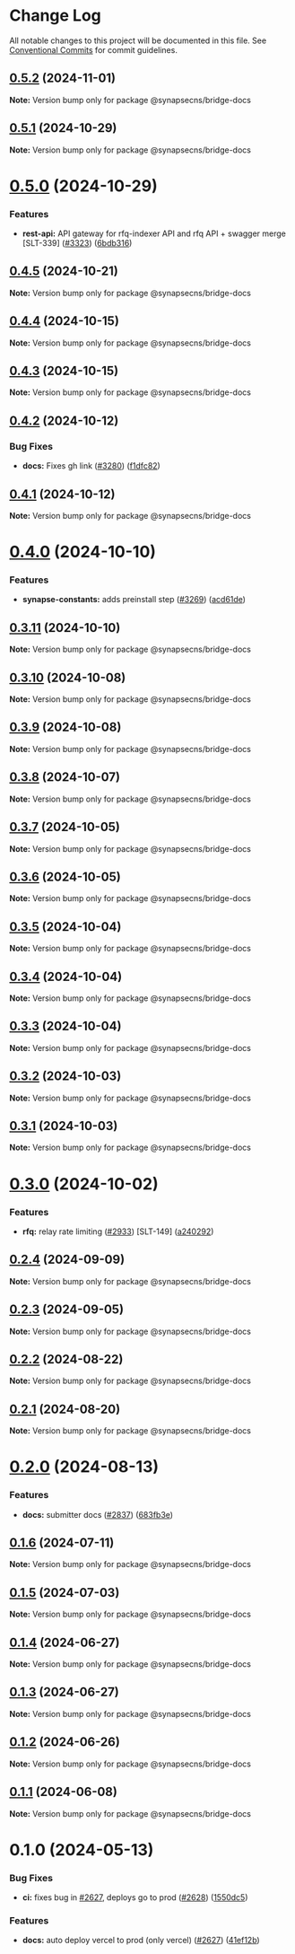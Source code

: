 # Change Log

All notable changes to this project will be documented in this file.
See [Conventional Commits](https://conventionalcommits.org) for commit guidelines.

## [0.5.2](https://github.com/synapsecns/sanguine/compare/@synapsecns/bridge-docs@0.5.1...@synapsecns/bridge-docs@0.5.2) (2024-11-01)

**Note:** Version bump only for package @synapsecns/bridge-docs





## [0.5.1](https://github.com/synapsecns/sanguine/compare/@synapsecns/bridge-docs@0.5.0...@synapsecns/bridge-docs@0.5.1) (2024-10-29)

**Note:** Version bump only for package @synapsecns/bridge-docs





# [0.5.0](https://github.com/synapsecns/sanguine/compare/@synapsecns/bridge-docs@0.4.5...@synapsecns/bridge-docs@0.5.0) (2024-10-29)


### Features

* **rest-api:** API gateway for rfq-indexer API and rfq API + swagger merge [SLT-339] ([#3323](https://github.com/synapsecns/sanguine/issues/3323)) ([6bdb316](https://github.com/synapsecns/sanguine/commit/6bdb316ab06f6764a9771d27c896070099257abf))





## [0.4.5](https://github.com/synapsecns/sanguine/compare/@synapsecns/bridge-docs@0.4.4...@synapsecns/bridge-docs@0.4.5) (2024-10-21)

**Note:** Version bump only for package @synapsecns/bridge-docs





## [0.4.4](https://github.com/synapsecns/sanguine/compare/@synapsecns/bridge-docs@0.4.3...@synapsecns/bridge-docs@0.4.4) (2024-10-15)

**Note:** Version bump only for package @synapsecns/bridge-docs





## [0.4.3](https://github.com/synapsecns/sanguine/compare/@synapsecns/bridge-docs@0.4.2...@synapsecns/bridge-docs@0.4.3) (2024-10-15)

**Note:** Version bump only for package @synapsecns/bridge-docs





## [0.4.2](https://github.com/synapsecns/sanguine/compare/@synapsecns/bridge-docs@0.4.1...@synapsecns/bridge-docs@0.4.2) (2024-10-12)


### Bug Fixes

* **docs:** Fixes gh link ([#3280](https://github.com/synapsecns/sanguine/issues/3280)) ([f1dfc82](https://github.com/synapsecns/sanguine/commit/f1dfc82bc26d60262a92feda671d44a6d54a3ce1))





## [0.4.1](https://github.com/synapsecns/sanguine/compare/@synapsecns/bridge-docs@0.4.0...@synapsecns/bridge-docs@0.4.1) (2024-10-12)

**Note:** Version bump only for package @synapsecns/bridge-docs





# [0.4.0](https://github.com/synapsecns/sanguine/compare/@synapsecns/bridge-docs@0.3.11...@synapsecns/bridge-docs@0.4.0) (2024-10-10)


### Features

* **synapse-constants:** adds preinstall step ([#3269](https://github.com/synapsecns/sanguine/issues/3269)) ([acd61de](https://github.com/synapsecns/sanguine/commit/acd61de4846d9b23d7aa834b8f2eefcaae486c7d))





## [0.3.11](https://github.com/synapsecns/sanguine/compare/@synapsecns/bridge-docs@0.3.10...@synapsecns/bridge-docs@0.3.11) (2024-10-10)

**Note:** Version bump only for package @synapsecns/bridge-docs





## [0.3.10](https://github.com/synapsecns/sanguine/compare/@synapsecns/bridge-docs@0.3.9...@synapsecns/bridge-docs@0.3.10) (2024-10-08)

**Note:** Version bump only for package @synapsecns/bridge-docs





## [0.3.9](https://github.com/synapsecns/sanguine/compare/@synapsecns/bridge-docs@0.3.8...@synapsecns/bridge-docs@0.3.9) (2024-10-08)

**Note:** Version bump only for package @synapsecns/bridge-docs





## [0.3.8](https://github.com/synapsecns/sanguine/compare/@synapsecns/bridge-docs@0.3.7...@synapsecns/bridge-docs@0.3.8) (2024-10-07)

**Note:** Version bump only for package @synapsecns/bridge-docs





## [0.3.7](https://github.com/synapsecns/sanguine/compare/@synapsecns/bridge-docs@0.3.6...@synapsecns/bridge-docs@0.3.7) (2024-10-05)

**Note:** Version bump only for package @synapsecns/bridge-docs





## [0.3.6](https://github.com/synapsecns/sanguine/compare/@synapsecns/bridge-docs@0.3.5...@synapsecns/bridge-docs@0.3.6) (2024-10-05)

**Note:** Version bump only for package @synapsecns/bridge-docs





## [0.3.5](https://github.com/synapsecns/sanguine/compare/@synapsecns/bridge-docs@0.3.4...@synapsecns/bridge-docs@0.3.5) (2024-10-04)

**Note:** Version bump only for package @synapsecns/bridge-docs





## [0.3.4](https://github.com/synapsecns/sanguine/compare/@synapsecns/bridge-docs@0.3.3...@synapsecns/bridge-docs@0.3.4) (2024-10-04)

**Note:** Version bump only for package @synapsecns/bridge-docs





## [0.3.3](https://github.com/synapsecns/sanguine/compare/@synapsecns/bridge-docs@0.3.2...@synapsecns/bridge-docs@0.3.3) (2024-10-04)

**Note:** Version bump only for package @synapsecns/bridge-docs





## [0.3.2](https://github.com/synapsecns/sanguine/compare/@synapsecns/bridge-docs@0.3.1...@synapsecns/bridge-docs@0.3.2) (2024-10-03)

**Note:** Version bump only for package @synapsecns/bridge-docs





## [0.3.1](https://github.com/synapsecns/sanguine/compare/@synapsecns/bridge-docs@0.3.0...@synapsecns/bridge-docs@0.3.1) (2024-10-03)

**Note:** Version bump only for package @synapsecns/bridge-docs





# [0.3.0](https://github.com/synapsecns/sanguine/compare/@synapsecns/bridge-docs@0.2.4...@synapsecns/bridge-docs@0.3.0) (2024-10-02)


### Features

* **rfq:** relay rate limiting ([#2933](https://github.com/synapsecns/sanguine/issues/2933)) [SLT-149] ([a240292](https://github.com/synapsecns/sanguine/commit/a2402928f7e56369ce39cc6f211c3e3b3dfd404e))





## [0.2.4](https://github.com/synapsecns/sanguine/compare/@synapsecns/bridge-docs@0.2.3...@synapsecns/bridge-docs@0.2.4) (2024-09-09)

**Note:** Version bump only for package @synapsecns/bridge-docs





## [0.2.3](https://github.com/synapsecns/sanguine/compare/@synapsecns/bridge-docs@0.2.2...@synapsecns/bridge-docs@0.2.3) (2024-09-05)

**Note:** Version bump only for package @synapsecns/bridge-docs





## [0.2.2](https://github.com/synapsecns/sanguine/compare/@synapsecns/bridge-docs@0.2.1...@synapsecns/bridge-docs@0.2.2) (2024-08-22)

**Note:** Version bump only for package @synapsecns/bridge-docs





## [0.2.1](https://github.com/synapsecns/sanguine/compare/@synapsecns/bridge-docs@0.2.0...@synapsecns/bridge-docs@0.2.1) (2024-08-20)

**Note:** Version bump only for package @synapsecns/bridge-docs





# [0.2.0](https://github.com/synapsecns/sanguine/compare/@synapsecns/bridge-docs@0.1.6...@synapsecns/bridge-docs@0.2.0) (2024-08-13)


### Features

* **docs:** submitter docs ([#2837](https://github.com/synapsecns/sanguine/issues/2837)) ([683fb3e](https://github.com/synapsecns/sanguine/commit/683fb3e3b7e41b733c80031cde0635356d352d74))





## [0.1.6](https://github.com/synapsecns/sanguine/compare/@synapsecns/bridge-docs@0.1.5...@synapsecns/bridge-docs@0.1.6) (2024-07-11)

**Note:** Version bump only for package @synapsecns/bridge-docs





## [0.1.5](https://github.com/synapsecns/sanguine/compare/@synapsecns/bridge-docs@0.1.4...@synapsecns/bridge-docs@0.1.5) (2024-07-03)

**Note:** Version bump only for package @synapsecns/bridge-docs





## [0.1.4](https://github.com/synapsecns/sanguine/compare/@synapsecns/bridge-docs@0.1.3...@synapsecns/bridge-docs@0.1.4) (2024-06-27)

**Note:** Version bump only for package @synapsecns/bridge-docs





## [0.1.3](https://github.com/synapsecns/sanguine/compare/@synapsecns/bridge-docs@0.1.2...@synapsecns/bridge-docs@0.1.3) (2024-06-27)

**Note:** Version bump only for package @synapsecns/bridge-docs





## [0.1.2](https://github.com/synapsecns/sanguine/compare/@synapsecns/bridge-docs@0.1.1...@synapsecns/bridge-docs@0.1.2) (2024-06-26)

**Note:** Version bump only for package @synapsecns/bridge-docs





## [0.1.1](https://github.com/synapsecns/sanguine/compare/@synapsecns/bridge-docs@0.1.0...@synapsecns/bridge-docs@0.1.1) (2024-06-08)

**Note:** Version bump only for package @synapsecns/bridge-docs





# 0.1.0 (2024-05-13)


### Bug Fixes

* **ci:** fixes bug in [#2627](https://github.com/synapsecns/sanguine/issues/2627), deploys go to prod ([#2628](https://github.com/synapsecns/sanguine/issues/2628)) ([1550dc5](https://github.com/synapsecns/sanguine/commit/1550dc5c5634fa70025a17fa920f5f2c4d0e36fd))


### Features

* **docs:** auto deploy vercel to prod (only vercel) ([#2627](https://github.com/synapsecns/sanguine/issues/2627)) ([41ef12b](https://github.com/synapsecns/sanguine/commit/41ef12be53c717e79c1389a89fb24a38be0d57d6))
